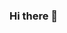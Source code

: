 <!-- <img src="header.svg" width="800" height="400"> -->
### Hi there 👋

<!-- ## &#x1f4c8; GitHub Stats

<a href="https://github.com/duttaANI/duttaANI">
  <img align="center" src="https://github-readme-stats.vercel.app/api?username=duttaANI&theme=dark&icons=true" />
</a>

<a href="https://github.com/duttaANI/duttaANI">
  <img align="center" src="https://github-readme-stats.vercel.app/api/top-langs/?username=duttaANI&exclude_repo=PythonMagic&langs_count=8&layout=compact&title_color=ffffff&text_color=c9cacc&icon_color=2bbc8a&bg_color=1d1f21" />
</a> -->
